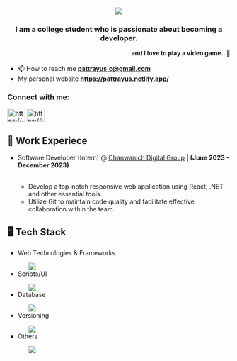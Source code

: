 <h1 align="center">
    <img src="https://readme-typing-svg.herokuapp.com/?font=Jersey+10&size=50&center=true&vCenter=true&width=500&&color=F7F7F7&height=70&duration=4000&&repeat=false&lines=Hello+There!+👋;" />
</h1>

<h3 align="center">I am a college student who is passionate about becoming a developer.<p align="right"><sub>and I love to play a video game.. 🙂</sub></p></h3>

- 📫 How to reach me **pattrayus.c@gmail.com**
- My personal website **https://pattrayus.netlify.app/**

<h3 align="left">Connect with me:</h3>
<p align="left">
<a href="https://www.linkedin.com/in/pattrayus-chokbunlue-88a7322ab/" target="blank"><img align="center" src="https://raw.githubusercontent.com/rahuldkjain/github-profile-readme-generator/master/src/images/icons/Social/linked-in-alt.svg" alt="https://www.linkedin.com/in/pattrayus-chokbunlue-88a7322ab/" height="30" width="40" /></a>
<a href="https://leetcode.com/ice23278/" target="blank"><img align="center" src="https://raw.githubusercontent.com/rahuldkjain/github-profile-readme-generator/master/src/images/icons/Social/leet-code.svg" alt="https://leetcode.com/ice23278/" height="30" width="40" /></a>
</p>

<h2>💼 Work Experiece</h2>
<ul>
  <li>Software Developer (Intern) @ <a href="https://www.chanwanich.digital/" target"_blank" rel="noreferrer">Chanwanich Digital Group</a> <b>| (June 2023 - December 2023)</b></li>
  <br/>
  <ul>
    <li>Develop a top-notch responsive web application using React, .NET and other essential tools.</li>
    <li>Utilize Git to maintain code quality and facilitate effective collaboration within the team.</li>
  </ul>
</ul>

<h2>🖥️ Tech Stack</h2>
<ul>
  <li>Web Technologies & Frameworks</li>
  <ul>
    <img src="https://skillicons.dev/icons?i=react,redux,vue,dotnet,nodejs,threejs,pinia" />
  </ul>
  <li>Scripts/UI</li>
  <ul>
    <img src="https://skillicons.dev/icons?i=js,ts,cs,html,go,css,sass,bootstrap,materialui,tailwind" />
  </ul>
  <li>Database</li>
  <ul>
    <img src="https://skillicons.dev/icons?i=mongodb,mysql" />
  </ul>
  <li>Versioning</li>
  <ul>
    <img src="https://skillicons.dev/icons?i=git" />
  </ul>
  <li>Others</li>
  <ul>
    <img src="https://skillicons.dev/icons?i=vscode,visualstudio,npm,postman,firebase,aws,gcp,figma,vite" />
  </ul>
